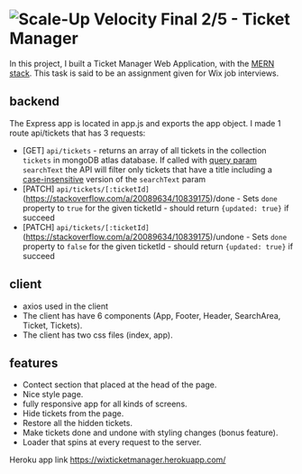 # ![Scale-Up Velocity](./readme-files/logo-main.png) Final 2/5 - Ticket Manager

In this project, I built a Ticket Manager Web Application, with the [MERN stack](https://www.educative.io/edpresso/what-is-mern-stack).
This task is said to be an assignment given for Wix job interviews.


## backend
The Express app is located in app.js and exports the app object.
I made 1 route api/tickets that has 3 requests:
- [GET] `api/tickets` - returns an array of all tickets in the collection `tickets` in mongoDB atlas database. If called with [query param](https://en.wikipedia.org/wiki/Query_string) `searchText` the API will filter only tickets that have a title including a [case-insensitive](https://en.wikipedia.org/wiki/Case_sensitivity) version of the `searchText` param
- [PATCH] `api/tickets/[:ticketId]`(https://stackoverflow.com/a/20089634/10839175)/done - Sets `done` property to `true` for the given ticketId - should return `{updated: true}` if succeed
- [PATCH] `api/tickets/[:ticketId]`(https://stackoverflow.com/a/20089634/10839175)/undone - Sets `done` property to `false` for the given ticketId - should return `{updated: true}` if succeed

## client
- axios used in the client
- The client has have 6 components (App, Footer, Header, SearchArea, Ticket, Tickets).
- The client has two css files (index, app).

## features
- Contect section that placed at the head of the page.
- Nice style page.
- fully responsive app for all kinds of screens.
- Hide tickets from the page.
- Restore all the hidden tickets.
- Make tickets done and undone with styling changes (bonus feature).
- Loader that spins at every request to the server.

Heroku app link https://wixticketmanager.herokuapp.com/
